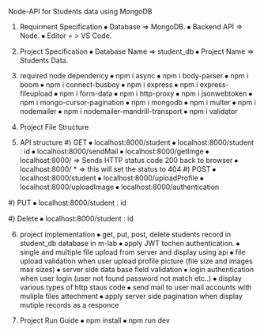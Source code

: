  
 Node-API for Students data using MongoDB

1) Requirment Specification
⦁	Database      =>  MongoDB.
⦁	Backend API => Node.
⦁	Editor           = > VS Code. 

2) Project Specification
⦁	Database Name   => student_db
⦁	Project Name       =>  Students Data.

3) required node dependency
⦁	npm i async
⦁	npm i body-parser
⦁	npm i boom
⦁	npm i connect-busboy
⦁	npm i  express
⦁	npm i  express-fileupload
⦁	npm i  form-data
⦁	npm i  http-proxy
⦁	npm i  jsonwebtoken
⦁	npm i mongo-cursor-pagination
⦁	npm i mongodb
⦁	npm i multer
⦁	npm i nodemailer
⦁	npm i nodemailer-mandrill-transport
⦁	npm i validator

4) Project File Structure
 

5) API structure
  #) GET 
⦁	localhost:8000/student
⦁	localhost:8000/student : id
⦁	localhost:8000/sendMail
⦁	localhost:8000/getImge
⦁	localhost:8000/ 
		=>  Sends HTTP status code 200 back to browser
⦁	localhost:8000/ *
		=>  this will set the status to 404
#) POST
⦁	localhost:8000/student
⦁	localhost:8000/uploadProfile
⦁	localhost:8000/uploadImage
⦁	localhost:8000/authentication

#) PUT
⦁	localhost:8000/student : id

#) Delete
⦁	localhost:8000/student : id

6) project implementation
⦁	get, put, post, delete students  record in  student_db database in m-lab
⦁	apply JWT tochen authentication.
⦁	single and multiple file upload from server  and display using api
⦁	file upload validation when user upload profile picture (file size and images max sizes)
⦁	server side data base  field validation
⦁	login authentication when user login (user not found  password not match etc..)
⦁	display various  types of http  staus code 
⦁	send mail to user mail accounts with muliple files attechment 
⦁	apply server side pagination  when display mutiple records  as a responce

7) Project Run Guide
⦁	npm install
⦁	npm run dev
